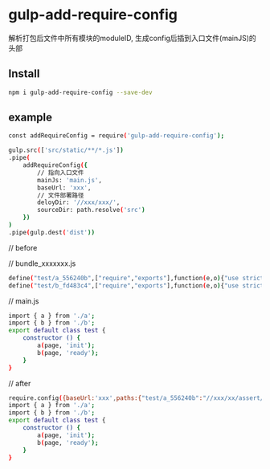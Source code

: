 # gulp-add-require-config
解析打包后文件中所有模块的moduleID, 生成config后插到入口文件(mainJS)的头部

## Install

```bash
npm i gulp-add-require-config --save-dev
```

## example
```bash
const addRequireConfig = require('gulp-add-require-config');

gulp.src(['src/static/**/*.js'])
.pipe(
    addRequireConfig({
        // 指向入口文件
        mainJs: 'main.js',
        baseUrl: 'xxx',
        // 文件部署路径
        deloyDir: '//xxx/xxx/',
        sourceDir: path.resolve('src')
    })
)
.pipe(gulp.dest('dist'))
```
// before 

// bundle_xxxxxxx.js
```bash
define("test/a_556240b",["require","exports"],function(e,o){"use strict";Object.defineProperty(o,"__esModule",{value:!0}),o.init=function(e){console.log(e,"执行了")}});
define("test/b_fd483c4",["require","exports"],function(e,o){"use strict";Object.defineProperty(o,"__esModule",{value:!0}),o.b=function(e){console.log(e,"执行了")}});
```
// main.js
```bash
import { a } from './a';
import { b } from './b';
export default class test {
    constructor () {
        a(page, 'init');
        b(page, 'ready'); 
    }
}
```

// after
```bash
require.config({baseUrl:'xxx',paths:{"test/a_556240b":"//xxx/xx/assert/bundle_xxxxxxx","test/b_fd483c4":"//xxx/xx/assert/bundle_xxxxxxx"}});
import { a } from './a';
import { b } from './b';
export default class test {
    constructor () {
        a(page, 'init');
        b(page, 'ready'); 
    }
}
```
